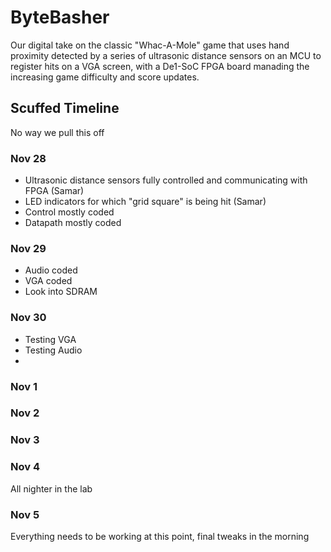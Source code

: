 # ByteBasher
Our digital take on the classic "Whac-A-Mole" game that uses hand proximity detected by a series of ultrasonic distance sensors on an MCU to register hits on a VGA screen, with a De1-SoC FPGA board manading the increasing game difficulty and score updates.

## Scuffed Timeline
No way we pull this off
### Nov 28
- Ultrasonic distance sensors fully controlled and communicating with FPGA (Samar)
- LED indicators for which "grid square" is being hit (Samar)
- Control mostly coded 
- Datapath mostly coded 
### Nov 29
- Audio coded
- VGA coded
- Look into SDRAM
### Nov 30 
- Testing VGA 
- Testing Audio
- 
### Nov 1
### Nov 2
### Nov 3
### Nov 4
All nighter in the lab
### Nov 5
Everything needs to be working at this point, final tweaks in the morning